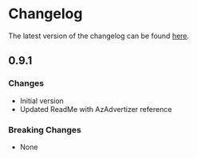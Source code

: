 # Changelog

The latest version of the changelog can be found [here](https://github.com/Azure/bicep-registry-modules/blob/main/avm/res/api-management/service/CHANGELOG.md).

## 0.9.1

### Changes

- Initial version
- Updated ReadMe with AzAdvertizer reference

### Breaking Changes

- None
